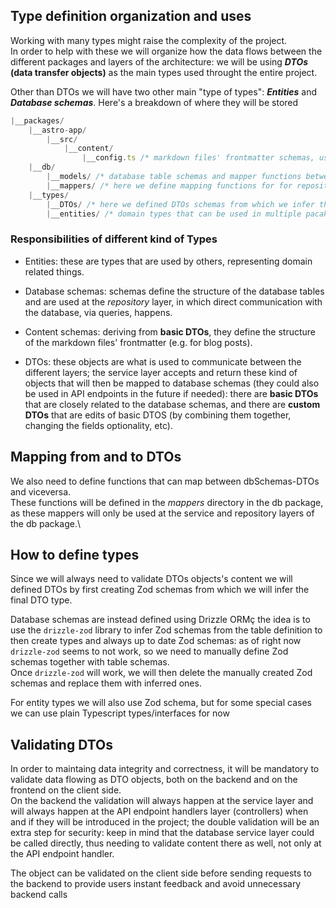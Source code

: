 ## Type definition organization and uses

Working with many types might raise the complexity of the project.\
In order to help with these we will organize how the data flows between the different packages and layers of the architecture: we will be using **_DTOs_ (data transfer objects)** as the main types used throught the entire project.

Other than DTOs we will have two other main "type of types": **_Entities_** and **_Database schemas_**.
Here's a breakdown of where they will be stored

```js
|__packages/
    |__astro-app/
        |__src/
            |__content/
                |__config.ts /* markdown files' frontmatter schemas, using schemas defined in "types" package */
    |__db/
        |__models/ /* database table schemas and mapper functions between schemas and DTOs */
        |__mappers/ /* here we define mapping functions for for repository functions output and DTOs */
    |__types/
        |__DTOs/ /* here we defined DTOs schemas from which we infer their respective types */
        |__entities/ /* domain types that can be used in multiple pacakges; eg. ContentStatus; here Zod schemas are defined and type are inferred from those schemas */
```

### Responsibilities of different kind of Types

- Entities: these are types that are used by others, representing domain related things.

- Database schemas: schemas define the structure of the database tables and are used at the _repository_ layer, in which direct communication with the database, via queries, happens.

- Content schemas: deriving from **basic DTOs**, they define the structure of the markdown files' frontmatter (e.g. for blog posts).

- DTOs: these objects are what is used to communicate between the different layers; the service layer accepts and return these kind of objects that will then be mapped to database schemas (they could also be used in API endpoints in the future if needed): there are **basic DTOs** that are closely related to the database schemas, and there are **custom DTOs** that are edits of basic DTOS (by combining them together, changing the fields optionality, etc).

## Mapping from and to DTOs

We also need to define functions that can map between dbSchemas-DTOs and viceversa.\
These functions will be defined in the _mappers_ directory in the db package, as these mappers will only be used at the service and repository layers of the db package.\

## How to define types

Since we will always need to validate DTOs objects's content we will defined DTOs by first creating Zod schemas from which we will infer the final DTO type.

Database schemas are instead defined using Drizzle ORMç the idea is to use the `drizzle-zod` library to infer Zod schemas from the table definition to then create types and always up to date Zod schemas: as of right now `drizzle-zod` seems to not work, so we need to manually define Zod schemas together with table schemas.\
Once `drizzle-zod` will work, we will then delete the manually created Zod schemas and replace them with inferred ones.

For entity types we will also use Zod schema, but for some special cases we can use plain Typescript types/interfaces for now

## Validating DTOs

In order to maintaing data integrity and correctness, it will be mandatory to validate data flowing as DTO objects, both on the backend and on the frontend on the client side.\
On the backend the validation will always happen at the service layer and will always happen at the API endpoint handlers layer (controllers) when and if they will be introduced in the project; the double validation will be an extra step for security: keep in mind that the database service layer could be called directly, thus needing to validate content there as well, not only at the API endpoint handler.

The object can be validated on the client side before sending requests to the backend to provide users instant feedback and avoid unnecessary backend calls
